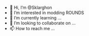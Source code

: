 - 👋 Hi, I’m @Sklarghon
- 👀 I’m interested in modding ROUNDS
- 🌱 I’m currently learning ...
- 💞️ I’m looking to collaborate on ...
- 📫 How to reach me ...

<!---
Sklarghon/Sklarghon is a ✨ special ✨ repository because its `README.md` (this file) appears on your GitHub profile.
You can click the Preview link to take a look at your changes.
--->
